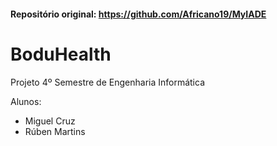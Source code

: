 #### Repositório original: https://github.com/Africano19/MyIADE

# BoduHealth
Projeto 4º Semestre de Engenharia Informática

Alunos: 

- Miguel Cruz
- Rúben Martins
